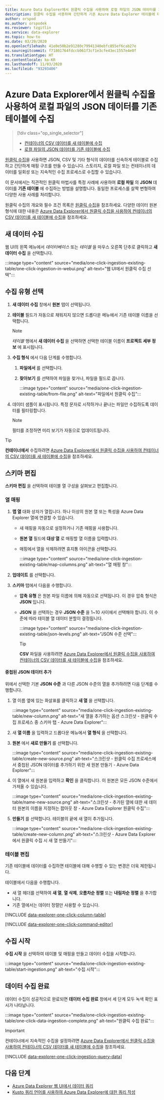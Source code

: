 ```yaml
---
title: Azure Data Explorer에서 원클릭 수집을 사용하여 로컬 파일의 JSON 데이터를 기존 테이블에 수집
description: 원클릭 수집을 사용하여 간단하게 기존 Azure Data Explorer 테이블에 데이터를 수집(로드)합니다.
author: orspod
ms.author: orspodek
ms.reviewer: tzgitlin
ms.service: data-explorer
ms.topic: how-to
ms.date: 03/29/2020
ms.openlocfilehash: 41e0e50b2e91280c79941340ebfc855ef6cab27e
ms.sourcegitcommit: f71801764fdccb061f3cf1e3cfe43ec1557e4e0f
ms.translationtype: HT
ms.contentlocale: ko-KR
ms.lasthandoff: 11/03/2020
ms.locfileid: "93293406"
---
```

# <a name="use-one-click-ingestion-to-ingest-json-data-from-a-local-file-to-an-existing-table-in-azure-data-explorer"></a>Azure Data Explorer에서 원클릭 수집을 사용하여 로컬 파일의 JSON 데이터를 기존 테이블에 수집


> [!div class="op_single_selector"]
> * [컨테이너의 CSV 데이터를 새 테이블에 수집](one-click-ingestion-new-table.md)
> * [로컬 파일의 JSON 데이터를 기존 테이블에 수집](one-click-ingestion-existing-table.md)

[원클릭 수집](ingest-data-one-click.md)을 사용하면 JSON, CSV 및 기타 형식의 데이터를 신속하게 테이블로 수집하고 간단하게 매핑 구조를 만들 수 있습니다. 스토리지, 로컬 파일 또는 컨테이너의 데이터를 일회성 또는 지속적인 수집 프로세스로 수집할 수 있습니다.  

이 문서에서는 직관적인 원클릭 마법사를 특정 사례에 사용하여 **로컬 파일** 의 **JSON** 데이터를 **기존 테이블** 에 수집하는 방법을 설명합니다. 동일한 프로세스를 살짝 변형하여 다양한 사용 사례를 처리합니다.

원클릭 수집의 개요와 필수 조건 목록은 [원클릭 수집](ingest-data-one-click.md)을 참조하세요.
다양한 데이터 원본 형식에 대한 내용은 [Azure Data Explorer에서 원클릭 수집을 사용하여 컨테이너의 CSV 데이터를 새 테이블에 수집](one-click-ingestion-new-table.md)을 참조하세요.

## <a name="ingest-new-data"></a>새 데이터 수집

웹 UI의 왼쪽 메뉴에서 *데이터베이스* 또는 *테이블* 을 마우스 오른쪽 단추로 클릭하고 **새 데이터 수집** 을 선택합니다.

   :::image type="content" source="media/one-click-ingestion-existing-table/one-click-ingestion-in-webui.png" alt-text="웹 UI에서 원클릭 수집 선택":::
 
## <a name="select-an-ingestion-type"></a>수집 유형 선택

1. **새 데이터 수집** 창에서 **원본** 탭이 선택됩니다.

1. **테이블** 필드가 자동으로 채워지지 않으면 드롭다운 메뉴에서 기존 테이블 이름을 선택합니다.

    > [!NOTE]
    > *테이블* 행에서 **새 데이터 수집** 을 선택하면 선택한 테이블 이름이 **프로젝트 세부 정보** 에 표시됩니다.

1. **수집 형식** 에서 다음 단계를 수행합니다.

   1. **파일에서** 를 선택합니다.  
   1. **찾아보기** 를 선택하여 파일을 찾거나, 파일을 필드로 끕니다.
    
      :::image type="content" source="media/one-click-ingestion-existing-table/from-file.png" alt-text="파일에서 원클릭 수집":::

 1. 데이터 샘플이 표시됩니다. 특정 문자로 시작하거나 끝나는 파일만 수집하도록 데이터를 필터링합니다. 

    >[!NOTE] 
    >필터를 조정하면 미리 보기가 자동으로 업데이트됩니다.
  
> [!TIP]
> **컨테이너에서** 수집하려면 [Azure Data Explorer에서 원클릭 수집을 사용하여 컨테이너의 CSV 데이터를 새 테이블에 수집](one-click-ingestion-new-table.md#select-an-ingestion-type)을 참조하세요.

## <a name="edit-the-schema"></a>스키마 편집

**스키마 편집** 을 선택하여 테이블 열 구성을 살펴보고 편집합니다.

### <a name="map-columns"></a>열 매핑 

1. **맵 열** 대화 상자가 열립니다. 하나 이상의 원본 열 또는 특성을 Azure Data Explorer 열에 연결할 수 있습니다.
    * 새 매핑을 자동으로 설정하거나 기존 매핑을 사용합니다. 
    * **원본 열** 필드에 **대상 열** 로 매핑할 열 이름을 입력합니다.
    * 매핑에서 열을 삭제하려면 휴지통 아이콘을 선택합니다.

      :::image type="content" source="media/one-click-ingestion-existing-table/map-columns.png" alt-text="열 매핑 창"::: 
    
1. **업데이트** 를 선택합니다.
1. **스키마** 탭에서 다음을 수행합니다.
    * **압축 유형** 은 원본 파일 이름에 의해 자동으로 선택됩니다. 이 경우 압축 형식은 **JSON** 입니다.
        
    * **JSON** 을 선택하는 경우 **JSON 수준** 을 1~10 사이에서 선택해야 합니다. 이 수준에 따라 테이블 열 데이터 분할이 결정됩니다.

        :::image type="content" source="media/one-click-ingestion-existing-table/json-levels.png" alt-text="JSON 수준 선택":::
    
       > [!TIP]
       > **CSV** 파일을 사용하려면 [Azure Data Explorer에서 원클릭 수집을 사용하여 컨테이너의 CSV 데이터를 새 테이블에 수집](one-click-ingestion-new-table.md#edit-the-schema)을 참조하세요.

#### <a name="add-nested-json-data"></a>중첩된 JSON 데이터 추가 

위에서 선택한 기본 **JSON 수준** 과 다른 JSON 수준의 열을 추가하려면 다음 단계를 수행합니다.

1. 열 이름 옆에 있는 화살표를 클릭하고 **새 열** 을 선택합니다.

    :::image type="content" source="media/one-click-ingestion-existing-table/new-column.png" alt-text="새 열을 추가하는 옵션 스크린샷 - 원클릭 수집 프로세스 중 스키마 탭 - Azure Data Explorer":::

1. 새 **열 이름** 을 입력하고 드롭다운 메뉴에서 **열 형식** 을 선택합니다.
1. **원본** 에서 **새로 만들기** 를 선택합니다.

    :::image type="content" source="media/one-click-ingestion-existing-table/create-new-source.png" alt-text="스크린샷 - 원클릭 수집 프로세스에서 중첩된 JSON 데이터를 추가하기 위한 새 원본 만들기 - Azure Data Explorer":::

1. 이 열에서 새 원본을 입력하고 **확인** 을 클릭합니다. 이 원본은 모든 JSON 수준에서 가져올 수 있습니다.

    :::image type="content" source="media/one-click-ingestion-existing-table/name-new-source.png" alt-text="스크린샷 - 추가된 열에 대한 새 데이터 원본의 이름을 지정하는 팝아웃 창 - Azure Data Explorer 원클릭 수집":::

1. **만들기** 를 선택합니다. 테이블의 끝에 새 열이 추가됩니다.

    :::image type="content" source="media/one-click-ingestion-existing-table/create-new-column.png" alt-text="스크린샷 - Azure Data Explorer에서 원클릭 수집 시 새 열 만들기":::

### <a name="edit-the-table"></a>테이블 편집 

기존 테이블에 데이터를 수집하면 테이블에 대해 수행할 수 있는 변경은 더욱 제한됩니다.

테이블에서 다음을 수행합니다. 
* 새 열 헤더를 선택하여 **새 열**, **열 삭제**, **오름차순 정렬** 또는 **내림차순 정렬** 을 추가합니다. 
* 기존 열에서는 데이터 정렬만 사용할 수 있습니다.

[!INCLUDE [data-explorer-one-click-column-table](includes/data-explorer-one-click-column-table.md)]

[!INCLUDE [data-explorer-one-click-command-editor](includes/data-explorer-one-click-command-editor.md)]

## <a name="start-ingestion"></a>수집 시작

**수집 시작** 을 선택하여 테이블 및 매핑을 만들고 데이터 수집을 시작합니다.

:::image type="content" source="media/one-click-ingestion-existing-table/start-ingestion.png" alt-text="수집 시작":::

## <a name="complete-data-ingestion"></a>데이터 수집 완료

데이터 수집이 성공적으로 완료되면 **데이터 수집 완료** 창에서 세 단계 모두 녹색 확인 표시가 나타납니다.

:::image type="content" source="media/one-click-ingestion-existing-table/one-click-data-ingestion-complete.png" alt-text="원클릭 수집 완료":::

> [!IMPORTANT]
> 컨테이너에서 지속적인 수집을 설정하려면 [Azure Data Explorer에서 원클릭 수집을 사용하여 컨테이너의 CSV 데이터를 새 테이블에 수집](one-click-ingestion-new-table.md#create-continuous-ingestion-for-container)을 참조하세요.

[!INCLUDE [data-explorer-one-click-ingestion-query-data](includes/data-explorer-one-click-ingestion-query-data.md)]

## <a name="next-steps"></a>다음 단계

* [Azure Data Explorer 웹 UI에서 데이터 쿼리](web-query-data.md)
* [Kusto 쿼리 언어를 사용하여 Azure Data Explorer에 대한 쿼리 작성](write-queries.md)
